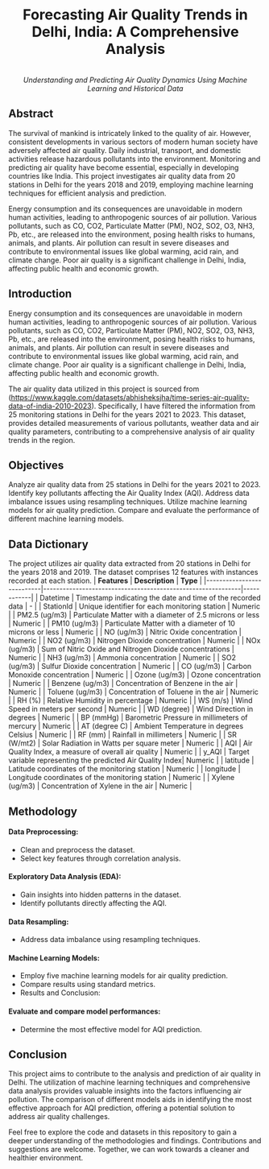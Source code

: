 <h1 align="center">Forecasting Air Quality Trends in Delhi, India: A Comprehensive Analysis</h1>
<p align="center">
  <br>
  <em>Understanding and Predicting Air Quality Dynamics Using Machine Learning and Historical Data</em>
  <br>
</p>

## **Abstract**
The survival of mankind is intricately linked to the quality of air. However, consistent developments in various sectors of modern human society have adversely affected air quality. Daily industrial, transport, and domestic activities release hazardous pollutants into the environment. Monitoring and predicting air quality have become essential, especially in developing countries like India. This project investigates air quality data from 20 stations in Delhi for the years 2018 and 2019, employing machine learning techniques for efficient analysis and prediction.

Energy consumption and its consequences are unavoidable in modern human activities, leading to anthropogenic sources of air pollution. Various pollutants, such as CO, CO2, Particulate Matter (PM), NO2, SO2, O3, NH3, Pb, etc., are released into the environment, posing health risks to humans, animals, and plants. Air pollution can result in severe diseases and contribute to environmental issues like global warming, acid rain, and climate change. Poor air quality is a significant challenge in Delhi, India, affecting public health and economic growth.

## Introduction

Energy consumption and its consequences are unavoidable in modern human activities, leading to anthropogenic sources of air pollution. Various pollutants, such as CO, CO2, Particulate Matter (PM), NO2, SO2, O3, NH3, Pb, etc., are released into the environment, posing health risks to humans, animals, and plants. Air pollution can result in severe diseases and contribute to environmental issues like global warming, acid rain, and climate change. Poor air quality is a significant challenge in Delhi, India, affecting public health and economic growth.

The air quality data utilized in this project is sourced from (https://www.kaggle.com/datasets/abhisheksjha/time-series-air-quality-data-of-india-2010-2023). Specifically, I have filtered the information from 25 monitoring stations in Delhi for the years 2021 to 2023. This dataset, provides detailed measurements of various pollutants, weather data and air quality parameters, contributing to a comprehensive analysis of air quality trends in the region.


## Objectives
Analyze air quality data from 25 stations in Delhi for the years 2021 to 2023.
Identify key pollutants affecting the Air Quality Index (AQI).
Address data imbalance issues using resampling techniques.
Utilize machine learning models for air quality prediction.
Compare and evaluate the performance of different machine learning models.

## Data Dictionary
The project utilizes air quality data extracted from 20 stations in Delhi for the years 2018 and 2019. The dataset comprises 12 features with instances recorded at each station.
| **Features**              | **Description**                                             | **Type**   |
|---------------------------|-------------------------------------------------------------|------------|
| Datetime                  | Timestamp indicating the date and time of the recorded data | -          |
| StationId                 | Unique identifier for each monitoring station               | Numeric    |
| PM2.5 (ug/m3)             | Particulate Matter with a diameter of 2.5 microns or less   | Numeric    |
| PM10 (ug/m3)              | Particulate Matter with a diameter of 10 microns or less   | Numeric    |
| NO (ug/m3)                | Nitric Oxide concentration                                  | Numeric    |
| NO2 (ug/m3)               | Nitrogen Dioxide concentration                               | Numeric    |
| NOx (ug/m3)               | Sum of Nitric Oxide and Nitrogen Dioxide concentrations     | Numeric    |
| NH3 (ug/m3)               | Ammonia concentration                                       | Numeric    |
| SO2 (ug/m3)               | Sulfur Dioxide concentration                                | Numeric    |
| CO (ug/m3)                | Carbon Monoxide concentration                               | Numeric    |
| Ozone (ug/m3)             | Ozone concentration                                         | Numeric    |
| Benzene (ug/m3)           | Concentration of Benzene in the air                          | Numeric    |
| Toluene (ug/m3)           | Concentration of Toluene in the air                          | Numeric    |
| RH (%)                    | Relative Humidity in percentage                             | Numeric    |
| WS (m/s)                  | Wind Speed in meters per second                              | Numeric    |
| WD (degree)               | Wind Direction in degrees                                   | Numeric    |
| BP (mmHg)                 | Barometric Pressure in millimeters of mercury               | Numeric    |
| AT (degree C)             | Ambient Temperature in degrees Celsius                      | Numeric    |
| RF (mm)                   | Rainfall in millimeters                                     | Numeric    |
| SR (W/mt2)                | Solar Radiation in Watts per square meter                    | Numeric    |
| AQI                       | Air Quality Index, a measure of overall air quality         | Numeric    |
| y_AQI                     | Target variable representing the predicted Air Quality Index| Numeric    |
| latitude                  | Latitude coordinates of the monitoring station               | Numeric    |
| longitude                 | Longitude coordinates of the monitoring station              | Numeric    |
| Xylene (ug/m3)           | Concentration of Xylene in the air                            | Numeric    |


## Methodology

#### Data Preprocessing:

- Clean and preprocess the dataset.
- Select key features through correlation analysis.

#### Exploratory Data Analysis (EDA):

- Gain insights into hidden patterns in the dataset.
- Identify pollutants directly affecting the AQI.

#### Data Resampling:

- Address data imbalance using resampling techniques.

#### Machine Learning Models:

- Employ five machine learning models for air quality prediction.
- Compare results using standard metrics.
- Results and Conclusion:

#### Evaluate and compare model performances:

- Determine the most effective model for AQI prediction.

## Conclusion

This project aims to contribute to the analysis and prediction of air quality in Delhi. The utilization of machine learning techniques and comprehensive data analysis provides valuable insights into the factors influencing air pollution. The comparison of different models aids in identifying the most effective approach for AQI prediction, offering a potential solution to address air quality challenges.

Feel free to explore the code and datasets in this repository to gain a deeper understanding of the methodologies and findings. Contributions and suggestions are welcome. Together, we can work towards a cleaner and healthier environment.

